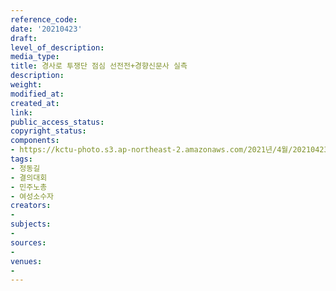 ```yaml
---
reference_code: 
date: '20210423'
draft: 
level_of_description: 
media_type: 
title: 경사로 투쟁단 점심 선전전+경향신문사 실측
description: 
weight: 
modified_at: 
created_at: 
link: 
public_access_status: 
copyright_status: 
components:
- https://kctu-photo.s3.ap-northeast-2.amazonaws.com/2021년/4월/20210423-경사로+투쟁단+점심+선전전+경향신문사+실측_정동길_결의대회_민주노총_여성소수자/_1DX0077.jpg
tags:
- 정동길
- 결의대회
- 민주노총
- 여성소수자
creators:
- 
subjects:
- 
sources:
- 
venues:
- 
---
```

